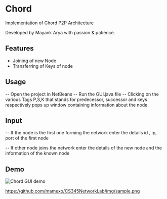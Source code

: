 # Chord

Implementation of Chord P2P Architecture

Developed by Mayank Arya with passion & patience.

## Features

* Joining of new Node
* Transferring of Keys of node

## Usage

-- Open the project in NetBeans
-- Run the GUI.java file
-- Clicking on the various Tags P,S,K that stands for predecessor, successor and keys respectively pops up window containing information about the node.


## Input 

-- If the node is the first one forming the network enter the details id , ip, port of the first node

-- If other node joins the network enter the details of the new node and the information of the known node

## Demo
![Chord GUI demo ](https://github.com/mamexo/CS345NetworkLab/blob/master/Chord/img/sample.png)



https://github.com/mamexo/CS345NetworkLab/img/sample.png



